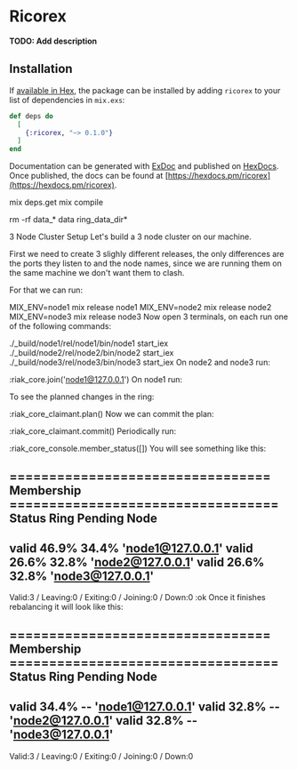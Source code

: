 # Ricorex

**TODO: Add description**

## Installation

If [available in Hex](https://hex.pm/docs/publish), the package can be installed
by adding `ricorex` to your list of dependencies in `mix.exs`:

```elixir
def deps do
  [
    {:ricorex, "~> 0.1.0"}
  ]
end
```

Documentation can be generated with [ExDoc](https://github.com/elixir-lang/ex_doc)
and published on [HexDocs](https://hexdocs.pm). Once published, the docs can
be found at [https://hexdocs.pm/ricorex](https://hexdocs.pm/ricorex).

mix deps.get
mix compile

rm -rf data_* data ring_data_dir*

3 Node Cluster Setup
Let's build a 3 node cluster on our machine.

First we need to create 3 slighly different releases, the only differences are the ports they listen to and the node names, since we are running them on the same machine we don't want them to clash.

For that we can run:

MIX_ENV=node1 mix release node1
MIX_ENV=node2 mix release node2
MIX_ENV=node3 mix release node3
Now open 3 terminals, on each run one of the following commands:

./_build/node1/rel/node1/bin/node1 start_iex
./_build/node2/rel/node2/bin/node2 start_iex
./_build/node3/rel/node3/bin/node3 start_iex
On node2 and node3 run:

:riak_core.join('node1@127.0.0.1')
On node1 run:

To see the planned changes in the ring:

:riak_core_claimant.plan()
Now we can commit the plan:

:riak_core_claimant.commit()
Periodically run:

:riak_core_console.member_status([])
You will see something like this:

================================= Membership ==================================
Status     Ring    Pending    Node
-------------------------------------------------------------------------------
valid      46.9%     34.4%    'node1@127.0.0.1'
valid      26.6%     32.8%    'node2@127.0.0.1'
valid      26.6%     32.8%    'node3@127.0.0.1'
-------------------------------------------------------------------------------
Valid:3 / Leaving:0 / Exiting:0 / Joining:0 / Down:0
:ok
Once it finishes rebalancing it will look like this:

================================= Membership ==================================
Status     Ring    Pending    Node
-------------------------------------------------------------------------------
valid      34.4%      --      'node1@127.0.0.1'
valid      32.8%      --      'node2@127.0.0.1'
valid      32.8%      --      'node3@127.0.0.1'
-------------------------------------------------------------------------------
Valid:3 / Leaving:0 / Exiting:0 / Joining:0 / Down:0
